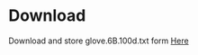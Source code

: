 # Download

Download and store glove.6B.100d.txt form [Here](http://nlp.stanford.edu/data/glove.6B.zip)